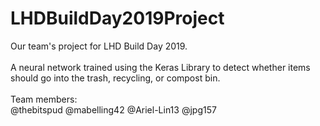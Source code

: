 # LHDBuildDay2019Project
Our team's project for LHD Build Day 2019.<br><br>
A neural network trained using the Keras Library to detect whether items should go into the trash, recycling, or compost bin.<br><br>
Team members:<br>
@thebitspud
@mabelling42
@Ariel-Lin13
@jpg157
